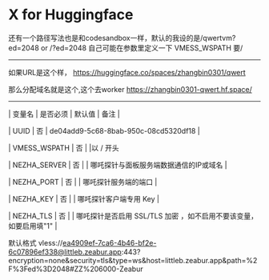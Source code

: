 # X for Huggingface

还有一个路径写法也是和codesandbox一样，默认的我设的是/qwertvm?ed=2048  or  /?ed=2048   自己可能在参数里定义一下       VMESS_WSPATH  要/
* * *
如果URL是这个样，
https://huggingface.co/spaces/zhangbin0301/qwert

那么分配域名就是这个,这个去worker
https://zhangbin0301-qwert.hf.space/
* * *


  | 变量名        | 是否必须 | 默认值 | 备注 |
  
 
  | UUID         | 否 | de04add9-5c68-8bab-950c-08cd5320df18 | 
  
  | VMESS_WSPATH | 否 | |以 / 开头
  
  | NEZHA_SERVER | 否 | | 哪吒探针与面板服务端数据通信的IP或域名 |
  
  | NEZHA_PORT   | 否 | | 哪吒探针服务端的端口 |
  
  | NEZHA_KEY    | 否 | | 哪吒探针客户端专用 Key |
  
  | NEZHA_TLS    | 否 | | 哪吒探针是否启用 SSL/TLS 加密 ，如不启用不要该变量，如要启用填"1" |


默认格式
  vless://ea4909ef-7ca6-4b46-bf2e-6c07896ef338@littleb.zeabur.app:443?encryption=none&security=tls&type=ws&host=littleb.zeabur.app&path=%2F%3Fed%3D2048#ZZ%206000-Zeabur
  

